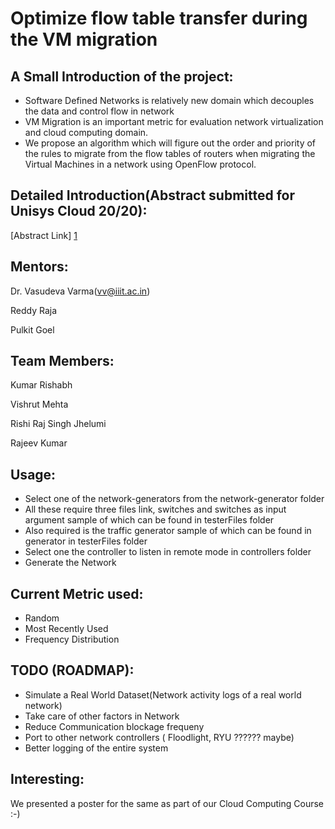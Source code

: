 Optimize flow table transfer during the VM migration
====================================================

A Small Introduction of the project:
-----------------------------------
* Software Defined Networks is relatively new domain which decouples the data and control flow in network
* VM Migration is an important metric for evaluation network virtualization and cloud computing domain.
* We propose an algorithm which will figure out the order and priority of the rules to migrate from the flow tables of routers when migrating the Virtual Machines in a network using OpenFlow protocol.

Detailed Introduction(Abstract submitted for Unisys Cloud 20/20):
----------------------------------------------------------------
[Abstract Link] [1]






Mentors:    
--------
Dr. Vasudeva Varma(vv@iiit.ac.in)

Reddy Raja

Pulkit Goel


Team Members: 
-------------
Kumar Rishabh

Vishrut Mehta

Rishi Raj Singh Jhelumi

Rajeev Kumar




Usage:
------

* Select one of the network-generators from the network-generator folder
* All these require three files link, switches and switches as input argument sample of which can be found in testerFiles folder
* Also required is the traffic generator sample of which can be found in generator in testerFiles folder
* Select one the controller to listen in remote mode in controllers folder
* Generate the Network 



Current Metric used:
--------------------

* Random
* Most Recently Used
* Frequency Distribution


TODO (ROADMAP):
---------------

* Simulate a Real World Dataset(Network activity logs of a real world network)
* Take care of other factors in Network 
* Reduce Communication blockage frequeny
* Port to other network controllers ( Floodlight, RYU ?????? maybe)
* Better logging of the entire system


Interesting:
------------

We presented a poster for the same as part of our Cloud Computing Course :-)




[1]: https://dl.dropboxusercontent.com/u/37587724/abstract.pdf "Abstract Link" 
